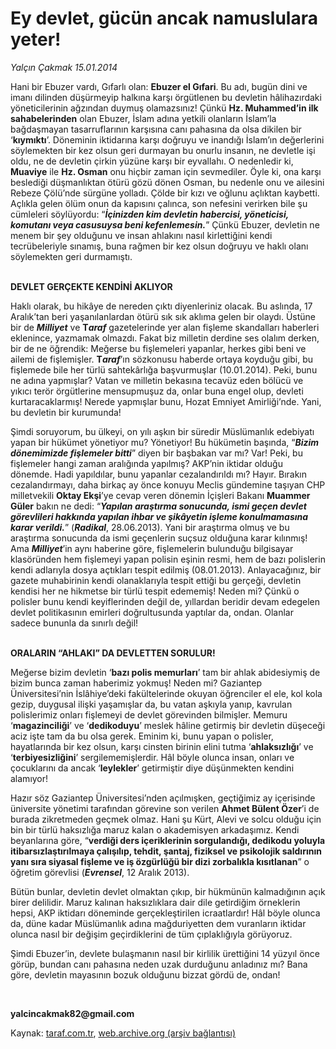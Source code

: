 # Ey devlet, gücün ancak namuslulara yeter!

*Yalçın Çakmak 15.01.2014*

<div class="yazi"><p>Hani bir Ebuzer vardı, Gıfarlı olan: <b>Ebuzer el Gıfari</b>. Bu adı, bugün dini ve imanı dilinden düşürmeyip halkına karşı örgütlenen bu devletin hâlihazırdaki yöneticilerinin ağzından duymuş olamazsınız! Çünkü <b>Hz. Muhammed’in ilk sahabelerinden</b> olan Ebuzer, İslam adına yetkili olanların İslam’la bağdaşmayan tasarruflarının karşısına canı pahasına da olsa dikilen bir ‘<b>kıymıktı</b>’. Döneminin iktidarına karşı doğruyu ve inandığı İslam’ın değerlerini söylemekten bir kez olsun geri durmayan bu onurlu insanın, ne devletle işi oldu, ne de devletin çirkin yüzüne karşı bir eyvallahı. O nedenledir ki, <b>Muaviye</b> ile <b>Hz. Osman</b> onu hiçbir zaman için sevmediler. Öyle ki, ona karşı beslediği düşmanlıktan ötürü gözü dönen Osman, bu nedenle onu ve ailesini Rebeze Çölü’nde sürgüne yolladı. Çölde bir kızı ve oğlunu açlıktan kaybetti. Açlıkla gelen ölüm onun da kapısını çalınca, son nefesini verirken bile şu cümleleri söylüyordu: “<b><i>İçinizden kim devletin habercisi, yöneticisi, komutanı veya casusuysa beni kefenlemesin.</i></b>” Çünkü Ebuzer, devletin ne menem bir şey olduğunu ve insan ahlakını nasıl kirlettiğini kendi tecrübeleriyle sınamış, buna rağmen bir kez olsun doğruyu ve haklı olanı söylemekten geri durmamıştı.</p>
<p><b><br/>DEVLET GERÇEKTE KENDİNİ AKLIYOR</b></p>
<p>Haklı olarak, bu hikâye de nereden çıktı diyenleriniz olacak. Bu aslında, 17 Aralık’tan beri yaşanılanlardan ötürü sık sık aklıma gelen bir olaydı. Üstüne bir de <b><i>Milliyet</i></b> ve <b>T<i>araf</i></b> gazetelerinde yer alan fişleme skandalları haberleri eklenince, yazmamak olmazdı. Fakat biz milletin derdine ses olalım derken, bir de ne öğrendik: Meğerse bu fişlemeleri yapanlar, herkes gibi beni ve ailemi de fişlemişler. <b>T<i>araf</i></b>’ın sözkonusu haberde ortaya koyduğu gibi, bu fişlemede bile her türlü sahtekârlığa başvurmuşlar (10.01.2014). Peki, bunu ne adına yapmışlar? Vatan ve milletin bekasına tecavüz eden bölücü ve yıkıcı terör örgütlerine mensupmuşuz da, onlar buna engel olup, devleti kurtaracaklarmış! Nerede yapmışlar bunu, Hozat Emniyet Amirliği’nde. Yani, bu devletin bir kurumunda! </p>
<p>Şimdi soruyorum, bu ülkeyi, on yılı aşkın bir süredir Müslümanlık edebiyatı yapan bir hükümet yönetiyor mu? Yönetiyor! Bu hükümetin başında, “<b><i>Bizim dönemimizde fişlemeler bitti</i></b>” diyen bir başbakan var mı? Var! Peki, bu fişlemeler hangi zaman aralığında yapılmış? AKP’nin iktidar olduğu dönemde. Hadi yapıldılar, bunu yapanlar cezalandırıldı mı? Hayır. Bırakın cezalandırmayı, daha birkaç ay önce konuyu Meclis gündemine taşıyan CHP milletvekili <b>Oktay Ekşi</b>’ye cevap veren dönemin İçişleri Bakanı <b>Muammer Güler</b> bakın ne dedi: “<b><i>Yapılan araştırma sonucunda, ismi geçen devlet görevlileri hakkında yapılan ihbar ve şikâyetin işleme konulmamasına karar verildi.</i></b>” (<b><i>Radikal</i></b>, 28.06.2013). Yani bir araştırma olmuş ve bu araştırma sonucunda da ismi geçenlerin suçsuz olduğuna karar kılınmış! Ama <b><i>Milliyet</i></b>’in aynı haberine göre, fişlemelerin bulunduğu bilgisayar klasöründen hem fişlemeyi yapan polisin eşinin resmi, hem de bazı polislerin kendi adlarıyla dosya açtıkları tespit edilmiş (08.01.2013). Anlayacağınız, bir gazete muhabirinin kendi olanaklarıyla tespit ettiği bu gerçeği, devletin kendisi her ne hikmetse bir türlü tespit edememiş! Neden mi? Çünkü o polisler bunu kendi keyiflerinden değil de, yıllardan beridir devam edegelen devlet politikasının emirleri doğrultusunda yaptılar da, ondan. Olanlar sadece bununla da sınırlı değil!</p>
<p><b><br/>ORALARIN “AHLAKI” DA DEVLETTEN SORULUR!</b></p>
<p>Meğerse bizim devletin ‘<b>bazı polis memurları</b>’ tam bir ahlak abidesiymiş de bizim bunca zaman haberimiz yokmuş! Neden mi? Gaziantep Üniversitesi’nin İslâhiye’deki fakültelerinde okuyan öğrenciler el ele, kol kola gezip, duygusal ilişki yaşamışlar da, bu vatan aşkıyla yanıp, kavrulan polislerimiz onları fişlemeyi de devlet görevinden bilmişler. Memuru ‘<b>magazinciliği</b>’ ve ‘<b>dedikoduyu</b>’ meslek hâline getirmiş bir devletin düşeceği aciz işte tam da bu olsa gerek. Eminim ki, bunu yapan o polisler, hayatlarında bir kez olsun, karşı cinsten birinin elini tutma ‘<b>ahlaksızlığı</b>’ ve ‘<b>terbiyesizliğini</b>’ sergilememişlerdir. Hâl böyle olunca insan, onları ve çocuklarını da ancak ‘<b>leylekler</b>’ getirmiştir diye düşünmekten kendini alamıyor! </p>
<p>Hazır söz Gaziantep Üniversitesi’nden açılmışken, geçtiğimiz ay içerisinde üniversite yönetimi tarafından görevine son verilen <b>Ahmet Bülent Özer</b>’i de burada zikretmeden geçmek olmaz. Hani şu Kürt, Alevi ve solcu olduğu için bin bir türlü haksızlığa maruz kalan o akademisyen arkadaşımız. Kendi beyanlarına göre, “<b>verdiği ders içeriklerinin sorgulandığı, dedikodu yoluyla itibarsızlaştırılmaya çalışılıp, tehdit, şantaj, fiziksel ve psikolojik saldırının yanı sıra siyasal fişleme ve iş özgürlüğü bir dizi zorbalıkla kısıtlanan</b>” o öğretim görevlisi (<b><i>Evrensel</i></b>, 12 Aralık 2013).</p>
<p>Bütün bunlar, devletin devlet olmaktan çıkıp, bir hükmünün kalmadığının açık birer delilidir. Maruz kalınan haksızlıklara dair dile getirdiğim örneklerin hepsi, AKP iktidarı döneminde gerçekleştirilen icraatlardır! Hâl böyle olunca da, düne kadar Müslümanlık adına mağduriyetten dem vuranların iktidar olunca nasıl bir değişim geçirdiklerini de tüm çıplaklığıyla görüyoruz. </p>
<p>Şimdi Ebuzer’in, devlete bulaşmanın nasıl bir kirlilik ürettiğini 14 yüzyıl önce görüp, bundan canı pahasına neden uzak durduğunu anladınız mı? Bana göre, devletin mayasının bozuk olduğunu bizzat gördü de, ondan!</p><b>
<p><br/></p></b><b>yalcincakmak82@gmail.com</b>
</div>

Kaynak: [taraf.com.tr](http://www.taraf.com.tr:80/yalcin-cakmak/makale-ey-devlet-gucun-ancak-namuslulara-yeter.htm), [web.archive.org (arşiv bağlantısı)](http://web.archive.org/web/20140117123415/http://www.taraf.com.tr:80/yalcin-cakmak/makale-ey-devlet-gucun-ancak-namuslulara-yeter.htm)
